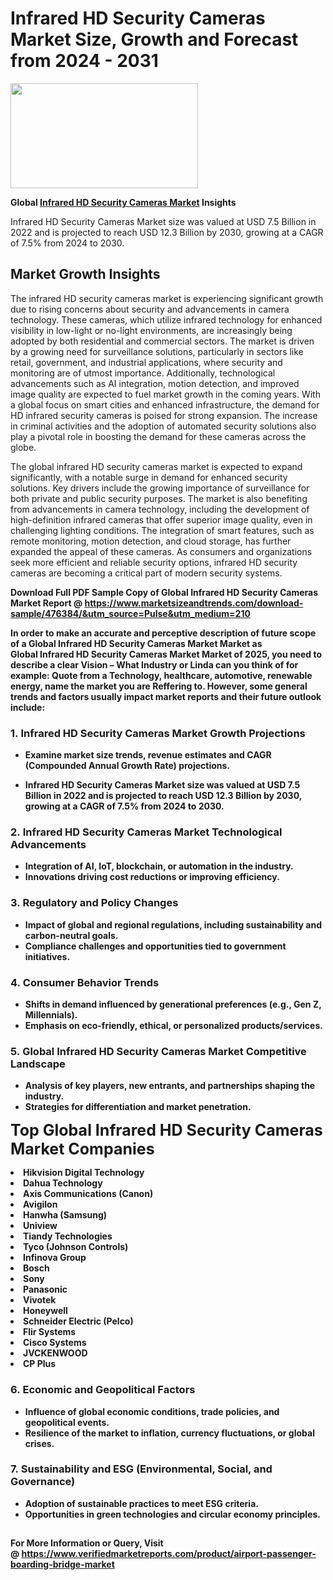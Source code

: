 <H1>Infrared HD Security Cameras Market Size, Growth and Forecast from 2024 - 2031</H1><img class="aligncenter size-medium wp-image-584254" src="https://thirdeyenews.in/wp-content/uploads/2024/09/Global-Market-Research-300x168.jpeg" alt="" width="300" height="168" /><p><strong>Global&nbsp;<a href="https://www.marketsizeandtrends.com/download-sample/476384/&amp;utm_source=Pulse&amp;utm_medium=210">Infrared HD Security Cameras Market</a> Insights</strong></p><p>Infrared HD Security Cameras Market size was valued at USD 7.5 Billion in 2022 and is projected to reach USD 12.3 Billion by 2030, growing at a CAGR of 7.5% from 2024 to 2030.</p><p><h2>Market Growth Insights</h2> <p>The infrared HD security cameras market is experiencing significant growth due to rising concerns about security and advancements in camera technology. These cameras, which utilize infrared technology for enhanced visibility in low-light or no-light environments, are increasingly being adopted by both residential and commercial sectors. The market is driven by a growing need for surveillance solutions, particularly in sectors like retail, government, and industrial applications, where security and monitoring are of utmost importance. Additionally, technological advancements such as AI integration, motion detection, and improved image quality are expected to fuel market growth in the coming years. With a global focus on smart cities and enhanced infrastructure, the demand for HD infrared security cameras is poised for strong expansion. The increase in criminal activities and the adoption of automated security solutions also play a pivotal role in boosting the demand for these cameras across the globe.</p> <p><strong></strong></p> <p>The global infrared HD security cameras market is expected to expand significantly, with a notable surge in demand for enhanced security solutions. Key drivers include the growing importance of surveillance for both private and public security purposes. The market is also benefiting from advancements in camera technology, including the development of high-definition infrared cameras that offer superior image quality, even in challenging lighting conditions. The integration of smart features, such as remote monitoring, motion detection, and cloud storage, has further expanded the appeal of these cameras. As consumers and organizations seek more efficient and reliable security options, infrared HD security cameras are becoming a critical part of modern security systems.</p> <p><strong></p><p><span class=""><strong>Download Full PDF Sample Copy of Global Infrared HD Security Cameras Market Report</strong> @ <a href="https://www.marketsizeandtrends.com/download-sample/476384/&amp;utm_source=Pulse&amp;utm_medium=210" target="_blank">https://www.marketsizeandtrends.com/download-sample/476384/&amp;utm_source=Pulse&amp;utm_medium=210</a></span></p><p>In order to make an accurate and perceptive description of future scope of a Global&nbsp;Infrared HD Security Cameras Market Market as Global&nbsp;Infrared HD Security Cameras Market Market of 2025, you need to describe a clear Vision &ndash; What Industry or Linda can you think of for example: Quote from a Technology, healthcare, automotive, renewable energy, name the market you are Reffering to. However, some general trends and factors usually impact market reports and their future outlook include:</p><h3>1.&nbsp;<strong>Infrared HD Security Cameras Market Growth Projections</strong></h3><ul><li>Examine market size trends, revenue estimates and CAGR (Compounded Annual Growth Rate) projections.</li><li><p>Infrared HD Security Cameras Market size was valued at USD 7.5 Billion in 2022 and is projected to reach USD 12.3 Billion by 2030, growing at a CAGR of 7.5% from 2024 to 2030.</p></li></ul><h3>2.&nbsp;<strong>Infrared HD Security Cameras Market Technological Advancements</strong></h3><ul><li>Integration of AI, IoT, blockchain, or automation in the industry.</li><li>Innovations driving cost reductions or improving efficiency.</li></ul><h3>3.&nbsp;<strong>Regulatory and Policy Changes</strong></h3><ul><li>Impact of global and regional regulations, including sustainability and carbon-neutral goals.</li><li>Compliance challenges and opportunities tied to government initiatives.</li></ul><h3>4.&nbsp;<strong>Consumer Behavior Trends</strong></h3><ul><li>Shifts in demand influenced by generational preferences (e.g., Gen Z, Millennials).</li><li>Emphasis on eco-friendly, ethical, or personalized products/services.</li></ul><h3>5.&nbsp;<strong>Global Infrared HD Security Cameras Market Competitive Landscape</strong></h3><ul><li>Analysis of key players, new entrants, and partnerships shaping the industry.</li><li>Strategies for differentiation and market penetration.</li></ul><p data-pm-slice="1 1 []"><span style="color: inherit; font-family: inherit; font-size: 25px;">Top Global Infrared HD Security Cameras Market Companies</span></p><div class="" data-test-id=""><p><li>Hikvision Digital Technology</li><li> Dahua Technology</li><li> Axis Communications (Canon)</li><li> Avigilon</li><li> Hanwha (Samsung)</li><li> Uniview</li><li> Tiandy Technologies</li><li> Tyco (Johnson Controls)</li><li> Infinova Group</li><li> Bosch</li><li> Sony</li><li> Panasonic</li><li> Vivotek</li><li> Honeywell</li><li> Schneider Electric (Pelco)</li><li> Flir Systems</li><li> Cisco Systems</li><li> JVCKENWOOD</li><li> CP Plus</li></p></div><h3>6.&nbsp;<strong>Economic and Geopolitical Factors</strong></h3><ul><li>Influence of global economic conditions, trade policies, and geopolitical events.</li><li>Resilience of the market to inflation, currency fluctuations, or global crises.</li></ul><h3>7.&nbsp;<strong>Sustainability and ESG (Environmental, Social, and Governance)</strong></h3><ul><li>Adoption of sustainable practices to meet ESG criteria.</li><li>Opportunities in green technologies and circular economy principles.</li></ul><h2><strong style="font-size: 14px;">For More Information or Query, Visit @&nbsp;</strong><a style="background-color: #ffffff; font-size: 14px;" href="https://www.marketsizeandtrends.com/report/infrared-hd-security-cameras-market/" target="_blank">https://www.verifiedmarketreports.com/product/airport-passenger-boarding-bridge-market</a></h2>
